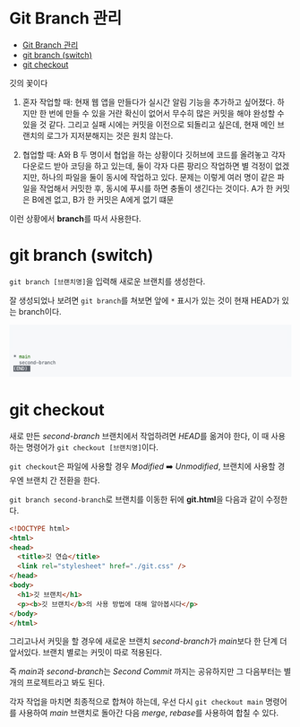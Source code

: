 # Git Branch 관리

- [Git Branch 관리](#git-branch-관리)
- [git branch (switch)](#git-branch-switch)
- [git checkout](#git-checkout)

깃의 꽃이다

1) 혼자 작업할 때: 현재 웹 앱을 만들다가 실시간 알림 기능을 추가하고 싶어졌다. 하지만 한 번에 만들 수 있을 거란 확신이 없어서 무수히 많은 커밋을 해야 완성할 수 있을 것 같다. 그리고 실패 시에는 커밋을 이전으로 되돌리고 싶은데, 현재 메인 브랜치의 로그가 지저분해지는 것은 원치 않는다.

2) 협업할 때: A와 B 두 명이서 협업을 하는 상황이다 깃허브에 코드를 올려놓고 각자 다운로드 받아 코딩을 하고 있는데, 둘이 각자 다른 팡리으 작업하면 별 걱정이 없겠지만, 하나의 파일을 둘이 동시에 작업하고 있다. 문제는 이렇게 여러 명이 같은 파일을 작업해서 커밋한 후, 동시에 푸시를 하면 충돌이 생긴다는 것이다. A가 한 커밋은 B에겐 없고, B가 한 커밋은 A에게 없기 떄문

이런 상황에서 **branch**를 따서 사용한다.

# git branch (switch)

`git branch [브랜치명]`을 입력해 새로운 브랜치를 생성한다.

잘 생성되었나 보려면 `git branch`를 쳐보면 앞에 `*` 표시가 있는 것이 현재 HEAD가 있는 branch이다.

![Alt text](image-13.png)

# git checkout

새로 만든 *second-branch* 브랜치에서 작업하려면 *HEAD*를 옮겨야 한다, 이 때 사용하는 명령어가 `git checkout [브랜치명]`이다.

`git checkout`은 파일에 사용할 경우 *Modified* ➡️ *Unmodified*, 브랜치에 사용할 경우엔 브랜치 간 전환을 한다.

`git branch second-branch`로 브랜치를 이동한 뒤에 **git.html**을 다음과 같이 수정한다.

```html
<!DOCTYPE html>
<html>
<head>
  <title>깃 연습</title>
  <link rel="stylesheet" href="./git.css" />
</head>
<body>
  <h1>깃 브랜치</h1>
  <p><b>깃 브랜치</b>의 사용 방법에 대해 알아봅시다</p>
</body>
</html>
```

그리고나서 커밋을 할 경우에 새로운 브랜치 *second-branch*가 *main*보다 한 단계 더 앞서있다. 브랜치 별로는 커밋이 따로 적용된다.

즉 *main*과 *second-branch*는 *Second Commit* 까지는 공유하지만 그 다음부터는 별개의 프로젝트라고 봐도 된다.

각자 작업을 마치면 최종적으로 합쳐야 하는데, 우선 다시 `git checkout main` 명령어를 사용하여 *main* 브랜치로 돌아간 다음 *merge*, *rebase*를 사용하여 합칠 수 있다.
